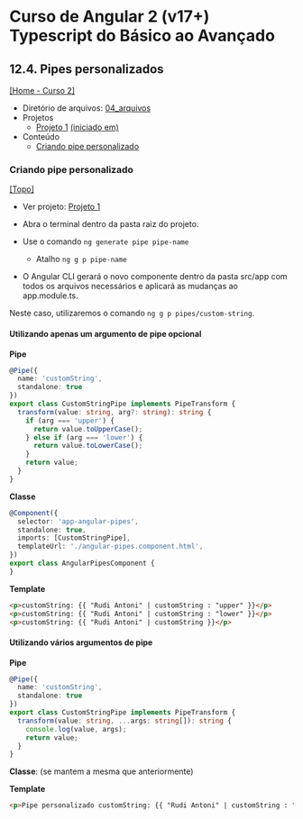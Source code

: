 # Curso de Angular 2 (v17+) Typescript do Básico ao Avançado

## 12.4. Pipes personalizados
[[Home - Curso 2]](../../README.md#curso-2)<br />

- Diretório de arquivos: [04_arquivos](./04_arquivos/)
- Projetos
  - [Projeto 1](./04_arquivos/proj_01/) [(iniciado em)](#criando-pipe-personalizado)
- Conteúdo
  - [Criando pipe personalizado](#criando-pipe-personalizado)

### Criando pipe personalizado
[[Topo]](#)<br />

- Ver projeto: [Projeto 1](./04_arquivos/proj_01/)

- Abra o terminal dentro da pasta raiz do projeto.
- Use o comando `ng generate pipe pipe-name`
  - Atalho `ng g p pipe-name`
- O Angular CLI gerará o novo componente dentro da pasta src/app com todos os arquivos necessários e aplicará as mudanças ao app.module.ts.

Neste caso, utilizaremos o comando `ng g p pipes/custom-string`.

#### Utilizando apenas um argumento de pipe opcional

**Pipe**
```typescript
@Pipe({
  name: 'customString',
  standalone: true
})
export class CustomStringPipe implements PipeTransform {
  transform(value: string, arg?: string): string {
    if (arg === 'upper') {
      return value.toUpperCase();
    } else if (arg === 'lower') {
      return value.toLowerCase();
    }
    return value;
  }
}
```

**Classe**
```typescript
@Component({
  selector: 'app-angular-pipes',
  standalone: true,
  imports: [CustomStringPipe],
  templateUrl: './angular-pipes.component.html',
})
export class AngularPipesComponent {
}
```

**Template**
```html
<p>customString: {{ "Rudi Antoni" | customString : "upper" }}</p>
<p>customString: {{ "Rudi Antoni" | customString : "lower" }}</p>
<p>customString: {{ "Rudi Antoni" | customString }}</p>
```

#### Utilizando vários argumentos de pipe

**Pipe**
```typescript
@Pipe({
  name: 'customString',
  standalone: true
})
export class CustomStringPipe implements PipeTransform {
  transform(value: string, ...args: string[]): string {
    console.log(value, args);
    return value;
  }
}
```

**Classe**: (se mantem a mesma que anteriormente)

**Template**
```html
<p>Pipe personalizado customString: {{ "Rudi Antoni" | customString : "arg1" : "arg2" : "arg3" }}</p>
```
